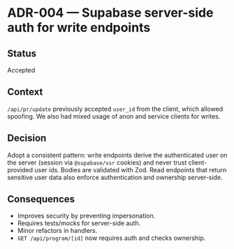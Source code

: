 # ADR-004 — Supabase server-side auth for write endpoints

## Status
Accepted

## Context
`/api/pr/update` previously accepted `user_id` from the client, which allowed spoofing. We also had mixed usage of anon and service clients for writes.

## Decision
Adopt a consistent pattern: write endpoints derive the authenticated user on the server (session via `@supabase/ssr` cookies) and never trust client-provided user ids. Bodies are validated with Zod. Read endpoints that return sensitive user data also enforce authentication and ownership server-side.

## Consequences
- Improves security by preventing impersonation.
- Requires tests/mocks for server-side auth.
- Minor refactors in handlers.
- `GET /api/program/[id]` now requires auth and checks ownership.


